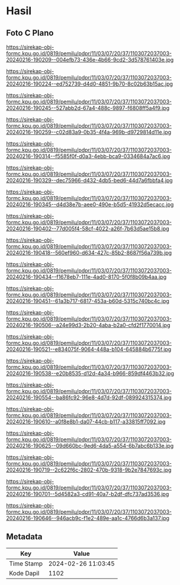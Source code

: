 # Hasil

## Foto C Plano

https://sirekap-obj-formc.kpu.go.id/0819/pemilu/pdpr/11/03/07/20/37/1103072037003-20240216-190209--004efb73-436e-4b66-9cd2-3d578761403e.jpg

https://sirekap-obj-formc.kpu.go.id/0819/pemilu/pdpr/11/03/07/20/37/1103072037003-20240216-190224--ed752739-d4d0-4851-9b70-8c02b63b15ac.jpg

https://sirekap-obj-formc.kpu.go.id/0819/pemilu/pdpr/11/03/07/20/37/1103072037003-20240216-190245--527abb2d-67a4-488c-9897-f6808ff5a4f9.jpg

https://sirekap-obj-formc.kpu.go.id/0819/pemilu/pdpr/11/03/07/20/37/1103072037003-20240216-190259--c02d83a9-0b35-4f4a-969b-d9729814d11e.jpg

https://sirekap-obj-formc.kpu.go.id/0819/pemilu/pdpr/11/03/07/20/37/1103072037003-20240216-190314--f5585f0f-d0a3-4ebb-bca9-0334684a7ac6.jpg

https://sirekap-obj-formc.kpu.go.id/0819/pemilu/pdpr/11/03/07/20/37/1103072037003-20240216-190329--dec75966-d432-4db5-bed6-44d7a6fbbfa4.jpg

https://sirekap-obj-formc.kpu.go.id/0819/pemilu/pdpr/11/03/07/20/37/1103072037003-20240216-190345--d4d38e7b-aee0-490e-b5d5-41932d5ecacc.jpg

https://sirekap-obj-formc.kpu.go.id/0819/pemilu/pdpr/11/03/07/20/37/1103072037003-20240216-190402--77d005f4-58cf-4022-a26f-7b63d5ae15b8.jpg

https://sirekap-obj-formc.kpu.go.id/0819/pemilu/pdpr/11/03/07/20/37/1103072037003-20240216-190418--560ef960-d634-427c-85b2-8687f56a739b.jpg

https://sirekap-obj-formc.kpu.go.id/0819/pemilu/pdpr/11/03/07/20/37/1103072037003-20240216-190434--f1678eb7-111e-4ad0-8170-5f0f8b09b4aa.jpg

https://sirekap-obj-formc.kpu.go.id/0819/pemilu/pdpr/11/03/07/20/37/1103072037003-20240216-190451--61a3b717-6817-453a-b60d-5315c740bc4c.jpg

https://sirekap-obj-formc.kpu.go.id/0819/pemilu/pdpr/11/03/07/20/37/1103072037003-20240216-190506--a24e99d3-2b20-4aba-b2a0-cfd2f1770014.jpg

https://sirekap-obj-formc.kpu.go.id/0819/pemilu/pdpr/11/03/07/20/37/1103072037003-20240216-190521--e834075f-9064-448a-b104-645884b6775f.jpg

https://sirekap-obj-formc.kpu.go.id/0819/pemilu/pdpr/11/03/07/20/37/1103072037003-20240216-190538--e20b8535-d12d-4a34-b966-859df4463b32.jpg

https://sirekap-obj-formc.kpu.go.id/0819/pemilu/pdpr/11/03/07/20/37/1103072037003-20240216-190554--ba86fc92-96e8-4d7d-92df-089924315374.jpg

https://sirekap-obj-formc.kpu.go.id/0819/pemilu/pdpr/11/03/07/20/37/1103072037003-20240216-190610--a0f8e8b1-da07-44cb-b117-a33815ff7092.jpg

https://sirekap-obj-formc.kpu.go.id/0819/pemilu/pdpr/11/03/07/20/37/1103072037003-20240216-190625--09d660bc-9ed6-4da5-a554-6b7abc6b133e.jpg

https://sirekap-obj-formc.kpu.go.id/0819/pemilu/pdpr/11/03/07/20/37/1103072037003-20240216-190719--2c622f6c-2802-470b-9318-9b2e7847693c.jpg

https://sirekap-obj-formc.kpu.go.id/0819/pemilu/pdpr/11/03/07/20/37/1103072037003-20240216-190701--5d4582a3-cd91-40a7-b2df-dfc737ad3536.jpg

https://sirekap-obj-formc.kpu.go.id/0819/pemilu/pdpr/11/03/07/20/37/1103072037003-20240216-190646--946acb9c-f1e2-489e-aa1c-4766d6b3a137.jpg


## Metadata

| Key        | Value               |
| ---------- | ------------------- |
| Time Stamp | 2024-02-26 11:03:45 |
| Kode Dapil | 1102                |



